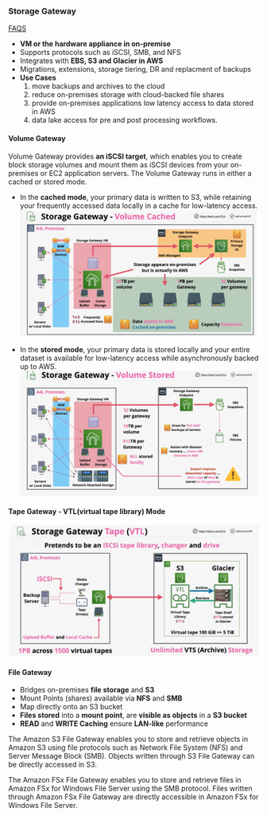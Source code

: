 

### Storage Gateway
[FAQS](https://aws.amazon.com/storagegateway/faqs/)

- **VM or the hardware appliance in on-premise**
- Supports protocols such as iSCSI, SMB, and NFS
- Integrates with **EBS, S3 and Glacier in AWS**
- Migrations, extensions, storage tiering, DR and replacment of backups
- **Use Cases**
    1. move backups and archives to the cloud
    2. reduce on-premises storage with cloud-backed file shares 
    3. provide on-premises applications low latency access to data stored in AWS 
    4. data lake access for pre and post processing workflows.

#### Volume Gateway

Volume Gateway provides **an iSCSI target**, which enables you to create block storage volumes and mount them as iSCSI devices from your on-premises or EC2 application servers. The Volume Gateway runs in either a cached or stored mode.

- In the **cached mode**, your primary data is written to S3, while retaining your frequently accessed data locally in a cache for low-latency access.
![volume-gateway-cached](volume-gateway-cached.png)

- In the **stored mode**, your primary data is stored locally and your entire dataset is available for low-latency access while asynchronously backed up to AWS.
![volume-gateway-stored](volume-gateway-stored.png)

#### Tape Gateway - VTL(virtual tape library) Mode

![storage-gateway-tape](storage-gateway-tape.png)

#### File Gateway
- Bridges on-premises **file storage** and **S3**
- Mount Points (shares) available via **NFS** and **SMB**
- Map directly onto an S3 bucket
- **Files stored** into a **mount point**, are **visible as objects** in a **S3 bucket**
- **READ** and **WRITE Caching** ensure **LAN-like** performance



The Amazon S3 File Gateway enables you to store and retrieve objects in Amazon S3 using file protocols such as Network File System (NFS) and Server Message Block (SMB). Objects written through S3 File Gateway can be directly accessed in S3.    

The Amazon FSx File Gateway enables you to store and retrieve files in Amazon FSx for Windows File Server using the SMB protocol. Files written through Amazon FSx File Gateway are directly accessible in Amazon FSx for Windows File Server.